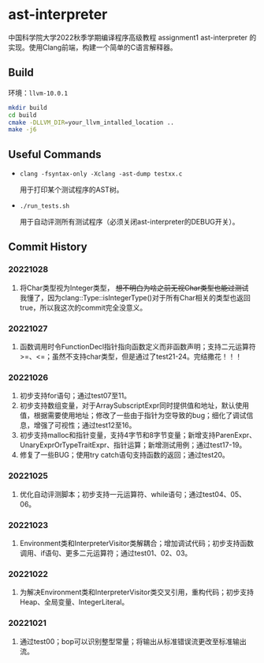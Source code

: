 # ast-interpreter

中国科学院大学2022秋季学期编译程序高级教程 assignment1 ast-interpreter 的实现。使用Clang前端，构建一个简单的C语言解释器。

## Build
环境：```llvm-10.0.1```
```sh
mkdir build
cd build
cmake -DLLVM_DIR=your_llvm_intalled_location ..
make -j6
```

## Useful Commands
- ```clang -fsyntax-only -Xclang -ast-dump testxx.c```

    用于打印某个测试程序的AST树。

- ```./run_tests.sh```

    用于自动评测所有测试程序（必须关闭ast-interpreter的DEBUG开关）。

## Commit History

### 20221028
1. 将Char类型视为Integer类型， ~~想不明白为啥之前无视Char类型也能过测试~~  我懂了，因为clang::Type::isIntegerType()对于所有Char相关的类型也返回true，所以我这次的commit完全没意义。

### 20221027
1. 函数调用时令FunctionDecl指针指向函数定义而非函数声明；支持二元运算符>=、<=；虽然不支持char类型，但是通过了test21-24。完结撒花！！！

### 20221026
1. 初步支持for语句；通过test07至11。
2. 初步支持数组变量，对于ArraySubscriptExpr同时提供值和地址，默认使用值，根据需要使用地址；修改了一些由于指针为空导致的bug；细化了调试信息，增强了可视性；通过test12至16。
3. 初步支持malloc和指针变量，支持4字节和8字节变量；新增支持ParenExpr、UnaryExprOrTypeTraitExpr、指针运算；新增测试用例；通过test17-19。
4. 修复了一些BUG；使用try catch语句支持函数的返回；通过test20。

### 20221025
1. 优化自动评测脚本；初步支持一元运算符、while语句；通过test04、05、06。

### 20221023
1. Environment类和InterpreterVisitor类解耦合；增加调试代码；初步支持函数调用、if语句、更多二元运算符；通过test01、02、03。

### 20221022
1. 为解决Environment类和InterpreterVisitor类交叉引用，重构代码；初步支持Heap、全局变量、IntegerLiteral。

### 20221021
1. 通过test00；bop可以识别整型常量；将输出从标准错误流更改至标准输出流。
